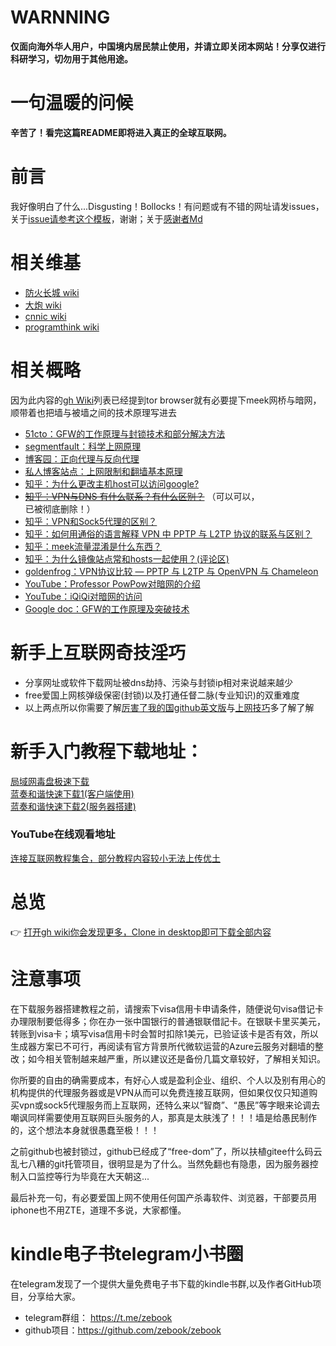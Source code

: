 # WARNNING

**仅面向海外华人用户，中国境内居民禁止使用，并请立即关闭本网站！分享仅进行科研学习，切勿用于其他用途。**

# 一句温暖的问候

**辛苦了！看完这篇README即将进入真正的全球互联网。**

# 前言

我好像明白了什么...Disgusting！Bollocks！有问题或有不错的网址请发issues，关于[issue请参考这个模板](https://github.com/loremwalker/WebSiteUseful/blob/master/ISSUE_TEMPLATE.md)，谢谢；关于[感谢者Md](https://github.com/loremwalker/WebSiteUseful/blob/master/CONTRIBUTING.md)

# 相关维基

* [防火长城 wiki](https://zh.wikipedia.org/wiki/%E9%98%B2%E7%81%AB%E9%95%BF%E5%9F%8E)
* [大炮 wiki](https://zh.wikipedia.org/wiki/%E5%A4%A7%E7%82%AE_(%E4%B8%AD%E5%9C%8B%E7%B6%B2%E8%B7%AF%E5%AF%A9%E6%9F%A5))
* [cnnic wiki](https://zh.wikipedia.org/wiki/%E4%B8%AD%E5%9C%8B%E4%BA%92%E8%81%AF%E7%B6%B2%E7%B5%A1%E4%BF%A1%E6%81%AF%E4%B8%AD%E5%BF%83)
* [programthink wiki](https://zh.wikipedia.org/wiki/%E7%BC%96%E7%A8%8B%E9%9A%8F%E6%83%B3%E7%9A%84%E5%8D%9A%E5%AE%A2)

# 相关概略
因为此内容的[gh Wiki](https://github.com/loremwalker/ss/wiki)列表已经提到tor browser就有必要提下meek网桥与暗网，顺带着也把墙与被墙之间的技术原理写进去

* [51cto：GFW的工作原理与封锁技术和部分解决方法](http://blog.51cto.com/xwxhvip/1939675)
* [segmentfault：科学上网原理](https://segmentfault.com/a/1190000011485579)
* [博客园：正向代理与反向代理](https://www.cnblogs.com/Anker/p/6056540.html)
* [私人博客站点：上网限制和翻墙基本原理](http://blog.021xt.cc/archives/85)
* [知乎：为什么更改主机host可以访问google?](https://www.zhihu.com/question/36914293)
* <s>[知乎：VPN与DNS 有什么联系？有什么区别？](https://www.zhihu.com/question/37647950)</s> （可以可以，<!--真他妈的屄非常棒！-->已被彻底删除！）
* [知乎：VPN和Sock5代理的区别？](https://www.zhihu.com/question/21211024)
* [知乎：如何用通俗的语言解释 VPN 中 PPTP 与 L2TP 协议的联系与区别？](https://www.zhihu.com/question/20174552)
* [知乎：meek流量混淆是什么东西？](https://www.zhihu.com/question/32074240/answer/328579050)
* [知乎：为什么镜像站点常和hosts一起使用？(评论区)](https://www.zhihu.com/question/266908891)
* [goldenfrog：VPN协议比较 — PPTP 与 L2TP 与 OpenVPN 与 Chameleon](https://www.goldenfrog.com/zh/vyprvpn/features/vpn-protocols)
* [YouTube：Professor PowPow对暗网的介绍](https://www.youtube.com/watch?v=STpuW-7VQDE&list=PLYCvmttdLR8rINF94fqtQMAAtKNkVLjf0)
* [YouTube：iQiQi对暗网的访问](https://www.youtube.com/watch?v=fv98FtQOsZk)
* [Google doc：GFW的工作原理及突破技术](https://docs.google.com/file/d/0B6wbOy_HYcwuMmI5ODRiNzYtZTI5OC00ODljLWE4MGItOGQ4ZDY3NzRkZGQ5/edit)


# 新手上互联网奇技淫巧

* 分享网址或软件下载网址被dns劫持、污染与封锁ip相对来说越来越少
* free爱国上网核弹级保密(封锁)以及打通任督二脉(专业知识)的双重难度
* 以上两点所以你需要了解[厉害了我的国github英文版](https://github.com/github/gov-takedowns/tree/78775b09e64d85f08547287cab204b48b2491192)与[上网技巧](https://github.com/loremwalker/WebSiteUseful/blob/master/shawshank.md)多了解了解

# 新手入门教程下载地址：  
[局域网毒盘极速下载](https://pan.baidu.com/s/1z6bKBbFKJH1nXWnqWNF0xQ#list/path=%2F)  
[蓝奏和谐快速下载1(客户端使用)](https://pan.lanzou.com/b225070/)    
[蓝奏和谐快速下载2(服务器搭建)](https://pan.lanzou.com/b225071/)    
### YouTube在线观看地址
[连接互联网教程集合，部分教程内容较小无法上传优土](https://www.youtube.com/playlist?list=PLaqijSgvuFAGMRwaClk8BeUHejFq49A65)

# 总览

 :point_right: [打开gh wiki你会发现更多，Clone in desktop即可下载全部内容](https://github.com/loremwalker/ss/wiki)<br>

# 注意事项

在下载服务器搭建教程之前，请搜索下visa信用卡申请条件，随便说句visa借记卡办理限制要低得多；你在办一张中国银行的普通银联借記卡。在银联卡里买美元，转账到visa卡；填写visa信用卡时会暂时扣除1美元，已验证该卡是否有效，所以生成器方案已不可行，再阅读有官方背景所代微软运营的Azure云服务对翻墙的整改；如今相关管制越来越严重，所以建议还是备份几篇文章较好，了解相关知识。<br>

你所要的自由的确需要成本，有好心人或是盈利企业、组织、个人以及别有用心的机构提供的代理服务器或是VPN从而可以免费连接互联网，但如果仅仅只知道购买vpn或sock5代理服务而上互联网，还特么来以“智商”、“愚民”等字眼来论调去嘲讽同样需要使用互联网巨头服务的人，那真是太肤浅了！！！墙是给愚民制作的，这个想法本身就很愚蠢至极！！！<br>

之前github也被封锁过，github已经成了“free-dom”了，所以扶植gitee什么码云乱七八糟的git托管项目，很明显是为了什么。当然免翻也有隐患，因为服务器控制入口监控等行为毕竟在大天朝这...

最后补充一句，有必要爱国上网不使用任何国产杀毒软件、浏览器，干部要员用iphone也不用ZTE，道理不多说，大家都懂。

# kindle电子书telegram小书圈
在telegram发现了一个提供大量免费电子书下载的kindle书群,以及作者GitHub项目，分享给大家。
* telegram群组： https://t.me/zebook
* github项目：https://github.com/zebook/zebook

